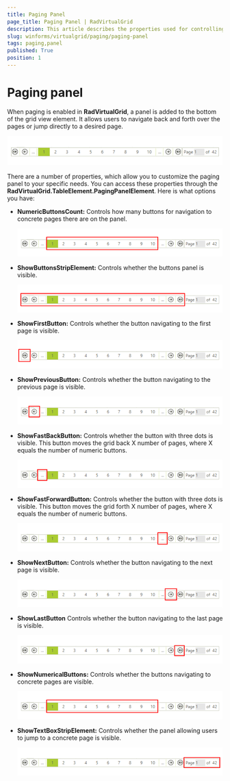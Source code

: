```yaml
---
title: Paging Panel
page_title: Paging Panel | RadVirtualGrid
description: This article describes the properties used for controlling the layout of the paging panel.
slug: winforms/virtualgrid/paging/paging-panel
tags: paging,panel
published: True
position: 1
---
```


# Paging panel


When paging is enabled in __RadVirtualGrid__, a panel is added to the bottom of the grid view element. It allows users to navigate back and forth over the pages or jump directly to a desired page.

![gridview-paging-panel 001](images/gridview-paging-panel001.png)

There are a number of properties, which allow you to customize the paging panel to your specific needs. You can access these properties through the __RadVirtualGrid.TableElement.PagingPanelElement__. Here is what options you have:

* __NumericButtonsCount:__ Controls how many buttons for navigation to concrete pages there are on the panel.
 
    ![gridview-paging-panel 002](images/gridview-paging-panel002.png)

* __ShowButtonsStripElement:__ Controls whether the buttons panel is visible.

    ![gridview-paging-panel 003](images/gridview-paging-panel003.png)

* __ShowFirstButton:__ Controls whether the button navigating to the first page is visible.

    ![gridview-paging-panel 006](images/gridview-paging-panel006.png)

* __ShowPreviousButton:__ Controls whether the button navigating to the previous page is visible.

    ![gridview-paging-panel 009](images/gridview-paging-panel009.png)

* __ShowFastBackButton:__ Controls whether the button with three dots is visible. This button moves the grid back X number of pages, where X equals the number of numeric buttons.
 
    ![gridview-paging-panel 004](images/gridview-paging-panel004.png)

* __ShowFastForwardButton:__ Controls whether the button with three dots is visible. This button moves the grid forth X number of pages, where X equals the number of numeric buttons.

    ![gridview-paging-panel 005](images/gridview-paging-panel005.png)

* __ShowNextButton:__ Controls whether the button navigating to the next page is visible. 

    ![gridview-paging-panel 008](images/gridview-paging-panel008.png)

* __ShowLastButton__ Controls whether the button navigating to the last page is visible.

    ![gridview-paging-panel 007](images/gridview-paging-panel007.png)

* __ShowNumericalButtons:__ Controls whether the buttons navigating to concrete pages are visible. 
  
    ![gridview-paging-panel 002](images/gridview-paging-panel002.png)

* __ShowTextBoxStripElement:__ Controls whether the panel allowing users to jump to a concrete page is visible.

    ![gridview-paging-panel 010](images/gridview-paging-panel010.png)

